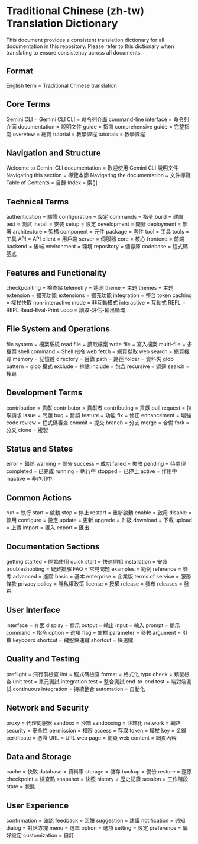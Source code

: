 # Traditional Chinese (zh-tw) Translation Dictionary

This document provides a consistent translation dictionary for all documentation in this repository. Please refer to this dictionary when translating to ensure consistency across all documents.

## Format
English term = Traditional Chinese translation

## Core Terms
Gemini CLI = Gemini CLI
CLI = 命令列介面
command-line interface = 命令列介面
documentation = 說明文件
guide = 指南
comprehensive guide = 完整指南
overview = 總覽
tutorial = 教學課程
tutorials = 教學課程

## Navigation and Structure
Welcome to Gemini CLI documentation = 歡迎使用 Gemini CLI 說明文件
Navigating this section = 導覽本節
Navigating the documentation = 文件導覽
Table of Contents = 目錄
Index = 索引

## Technical Terms
authentication = 驗證
configuration = 設定
commands = 指令
build = 建置
test = 測試
install = 安裝
setup = 設定
development = 開發
deployment = 部署
architecture = 架構
component = 元件
package = 套件
tool = 工具
tools = 工具
API = API
client = 用戶端
server = 伺服器
core = 核心
frontend = 前端
backend = 後端
environment = 環境
repository = 儲存庫
codebase = 程式碼基底

## Features and Functionality
checkpointing = 檢查點
telemetry = 遙測
theme = 主題
themes = 主題
extension = 擴充功能
extensions = 擴充功能
integration = 整合
token caching = 權杖快取
non-interactive mode = 非互動模式
interactive = 互動式
REPL = REPL
Read-Eval-Print Loop = 讀取-評估-輸出循環

## File System and Operations
file system = 檔案系統
read file = 讀取檔案
write file = 寫入檔案
multi-file = 多檔案
shell command = Shell 指令
web fetch = 網頁擷取
web search = 網頁搜尋
memory = 記憶體
directory = 目錄
path = 路徑
folder = 資料夾
glob pattern = glob 模式
exclude = 排除
include = 包含
recursive = 遞迴
search = 搜尋

## Development Terms
contribution = 貢獻
contributor = 貢獻者
contributing = 貢獻
pull request = 拉取請求
issue = 問題
bug = 錯誤
feature = 功能
fix = 修正
enhancement = 增強
code review = 程式碼審查
commit = 提交
branch = 分支
merge = 合併
fork = 分叉
clone = 複製

## Status and States
error = 錯誤
warning = 警告
success = 成功
failed = 失敗
pending = 待處理
completed = 已完成
running = 執行中
stopped = 已停止
active = 作用中
inactive = 非作用中

## Common Actions
run = 執行
start = 啟動
stop = 停止
restart = 重新啟動
enable = 啟用
disable = 停用
configure = 設定
update = 更新
upgrade = 升級
download = 下載
upload = 上傳
import = 匯入
export = 匯出

## Documentation Sections
getting started = 開始使用
quick start = 快速開始
installation = 安裝
troubleshooting = 疑難排解
FAQ = 常見問題
examples = 範例
reference = 參考
advanced = 進階
basic = 基本
enterprise = 企業版
terms of service = 服務條款
privacy policy = 隱私權政策
license = 授權
release = 發布
releases = 發布

## User Interface
interface = 介面
display = 顯示
output = 輸出
input = 輸入
prompt = 提示
command = 指令
option = 選項
flag = 旗標
parameter = 參數
argument = 引數
keyboard shortcut = 鍵盤快速鍵
shortcut = 快速鍵

## Quality and Testing
preflight = 飛行前檢查
lint = 程式碼檢查
format = 格式化
type check = 類型檢查
unit test = 單元測試
integration test = 整合測試
end-to-end test = 端對端測試
continuous integration = 持續整合
automation = 自動化

## Network and Security
proxy = 代理伺服器
sandbox = 沙箱
sandboxing = 沙箱化
network = 網路
security = 安全性
permission = 權限
access = 存取
token = 權杖
key = 金鑰
certificate = 憑證
URL = URL
web page = 網頁
web content = 網頁內容

## Data and Storage
cache = 快取
database = 資料庫
storage = 儲存
backup = 備份
restore = 還原
checkpoint = 檢查點
snapshot = 快照
history = 歷史記錄
session = 工作階段
state = 狀態

## User Experience
confirmation = 確認
feedback = 回饋
suggestion = 建議
notification = 通知
dialog = 對話方塊
menu = 選單
option = 選項
setting = 設定
preference = 偏好設定
customization = 自訂